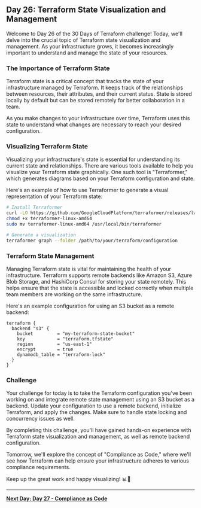 ## Day 26: Terraform State Visualization and Management

Welcome to Day 26 of the 30 Days of Terraform challenge! Today, we'll delve into the crucial topic of Terraform state visualization and management. As your infrastructure grows, it becomes increasingly important to understand and manage the state of your resources.

### The Importance of Terraform State

Terraform state is a critical concept that tracks the state of your infrastructure managed by Terraform. It keeps track of the relationships between resources, their attributes, and their current status. State is stored locally by default but can be stored remotely for better collaboration in a team.

As you make changes to your infrastructure over time, Terraform uses this state to understand what changes are necessary to reach your desired configuration.

### Visualizing Terraform State

Visualizing your infrastructure's state is essential for understanding its current state and relationships. There are various tools available to help you visualize your Terraform state graphically. One such tool is "Terraformer," which generates diagrams based on your Terraform configuration and state.

Here's an example of how to use Terraformer to generate a visual representation of your Terraform state:

```bash
# Install Terraformer
curl -LO https://github.com/GoogleCloudPlatform/terraformer/releases/latest/download/terraformer-linux-amd64
chmod +x terraformer-linux-amd64
sudo mv terraformer-linux-amd64 /usr/local/bin/terraformer

# Generate a visualization
terraformer graph --folder /path/to/your/terraform/configuration
```

### Terraform State Management

Managing Terraform state is vital for maintaining the health of your infrastructure. Terraform supports remote backends like Amazon S3, Azure Blob Storage, and HashiCorp Consul for storing your state remotely. This helps ensure that the state is accessible and locked correctly when multiple team members are working on the same infrastructure.

Here's an example configuration for using an S3 bucket as a remote backend:

```hcl
terraform {
  backend "s3" {
    bucket         = "my-terraform-state-bucket"
    key            = "terraform.tfstate"
    region         = "us-east-1"
    encrypt        = true
    dynamodb_table = "terraform-lock"
  }
}
```

### Challenge

Your challenge for today is to take the Terraform configuration you've been working on and integrate remote state management using an S3 bucket as a backend. Update your configuration to use a remote backend, initialize Terraform, and apply the changes. Make sure to handle state locking and concurrency issues as well.

By completing this challenge, you'll have gained hands-on experience with Terraform state visualization and management, as well as remote backend configuration.

Tomorrow, we'll explore the concept of "Compliance as Code," where we'll see how Terraform can help ensure your infrastructure adheres to various compliance requirements.

Keep up the great work and happy visualizing! 📊🚀

---

**[Next Day: Day 27 - Compliance as Code](../27_Day_Compliance_as_Code/27_day_compliance_as_code.md)**